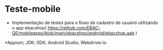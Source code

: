 # Teste-mobile
* Implementação de testes para o fluxo de cadastro de usuário utilizando o app ebacshop( https://github.com/EBAC-QE/mobileapps/blob/main/ebacshop/android/ebacshop.aab )

*Appium; JDK; SDK; Android Studio; Webdriver.io 
